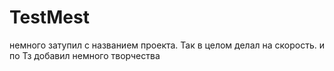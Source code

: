 # TestMest

немного затупил с названием проекта. Так в целом делал на скорость. и по Тз добавил немного творчества
